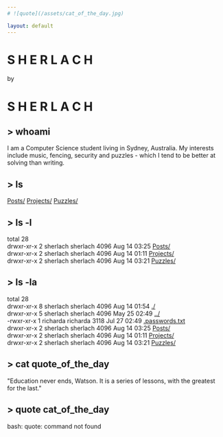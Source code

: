 ```yaml
---
# ![quote](/assets/cat_of_the_day.jpg)

layout: default
---
```

# S H E R L A C H
by
# S H E R L A C H


## > whoami
I am a Computer Science student living in Sydney, Australia. My interests include music, fencing, security and puzzles - which I tend to be better at solving than writing.


## > ls
[Posts/](/posts) [Projects/](/projects) [Puzzles/](/puzzles)


## > ls -l
total 28\
drwxr-xr-x 2 sherlach sherlach 4096 Aug 14 03:25 [Posts/](/posts)\
drwxr-xr-x 2 sherlach sherlach 4096 Aug 14 01:11 [Projects/](/projects)\
drwxr-xr-x 2 sherlach sherlach 4096 Aug 14 03:21 [Puzzles/](/puzzles)


## > ls -la
total 28\
drwxr-xr-x 8 sherlach sherlach 4096 Aug 14 01:54 [./](/)\
drwxr-xr-x 5 sherlach sherlach 4096 May 25 02:49 [../](/secret)\
-rwxr-xr-x 1 richarda richarda 3118 Jul 27 02:49 [.passwords.txt](/roll)\
drwxr-xr-x 2 sherlach sherlach 4096 Aug 14 03:25 [Posts/](/posts)\
drwxr-xr-x 2 sherlach sherlach 4096 Aug 14 01:11 [Projects/](/projects)\
drwxr-xr-x 2 sherlach sherlach 4096 Aug 14 03:21 [Puzzles/](/puzzles)


## > cat quote_of_the_day
"Education never ends, Watson. It is a series of lessons, with the greatest for the last."

## > quote cat_of_the_day
bash: quote: command not found
